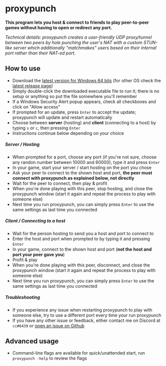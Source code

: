 # proxypunch

**This program lets you host & connect to friends to play peer-to-peer games without having to open or redirect any port.**

*Technical details: proxypunch creates a user-friendly UDP proxy/tunnel between two peers by hole punching the user's NAT with a custom STUN-like server which additionally "matchmakes" users based on their internal port rather than their NAT-ed port.*  

## How to use

- Download the [latest version for Windows 64 bits](https://github.com/delthas/proxypunch/releases/latest/download/proxypunch.win64.exe) (for other OS check the [latest release page](https://github.com/delthas/proxypunch/releases/latest/))
- Simply double-click the downloaded executable file to run it; there is no setup or anything so put the file somewhere you'll remember
- If a Windows Security Alert popup appears, check all checkboxes and click on "Allow access"
- If prompted for an update, press `Enter` to accept the update; proxypunch will update and restart automatically
- Choose between **server** (hosting) and **client** (connecting to a host) by typing `s` or `c`, then pressing `Enter`
- Instructions continue below depending on your choice

##### Server / Hosting

- When prompted for a port, choose any port (if you're not sure, choose any randon number between 10000 and 60000), type it and press `Enter`
- In your game, start your server / start hosting on the port you chose
- Ask your peer to connect to the shown host and port, **the peer must connect with proxypunch as explained below, not directly**
- Wait for the peer to connect, then play & profit
- When you're done playing with this peer, stop hosting, and close the proxypunch window (start it again and repeat the process to play with someone else)
- Next time you run proxypunch, you can simply press `Enter` to use the same settings as last time you connected

##### Client / Connecting to a host

- Wait for the person hosting to send you a host and port to connect to
- Enter the host and port when prompted to by typing it and pressing `Enter`
- In your game, connect to the shown host and port (**not the host and port your peer gave you**) 
- Profit & play
- When you're done playing with this peer, disconnect, and close the proxypunch window (start it again and repeat the process to play with someone else)
- Next time you run proxypunch, you can simply press `Enter` to use the same settings as last time you connected

##### Troubleshooting

- If you experience any issue when restarting proxypunch to play with someone else, try to use a different port every time your run proxypunch
- If you have any other issue or feedback, either contact me on Discord at `cc#6439` or [open an issue on Github](https://github.com/delthas/proxypunch/issues/new) 

## Advanced usage

- Command-line flags are available for quick/unattended start, run `proxypunch -help` to review the flags

